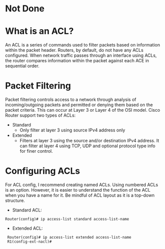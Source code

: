 # Not Done 
# What is an ACL?
An ACL is a series of commands used to filter packets based on information within the packet header. Routers, by default, do not have any ACLs configured. 
When network traffic passes through an interface using ACLs, the router compares information within the packet against each ACE in sequential order. 

# Packet Filtering
Packet filtering controls access to a network through analysis of incoming/outgoing packets and permitted or denying them based on the packet criteria. This can occur at Layer 3 or Layer 4 of the OSI model. 
Cisco Router support two types of ACLs:
- Standard
  - Only filter at layer 3 using source IPv4 address only
- Extended
  - Filters at layer 3 using the source and/or destination IPv4 address. It can filter at layer 4 using TCP, UDP and optional protocol type info for finer control.
 
# Configuring ACLs
For ACL config, I recommend creating named ACLs. Using numbered ACLs is an option. However, it is easier to understand the function of the ACL when you have a name for it. Be mindful of ACL layout as it is a top-down structure. 

- Standard ACL: 
~~~
Router(config)# ip access-list standard access-list-name
~~~
- Extended ACL:
~~~
 Router(config)# ip access-list extended access-list-name
 R1(config-ext-nacl)# 
~~~
